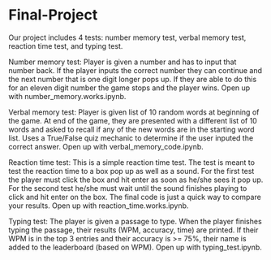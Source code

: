 # Final-Project

Our project includes 4 tests: number memory test, verbal memory test, reaction time test, and typing test. 

Number memory test: 
Player is given a number and has to input that number back. If the player inputs the correct number they can continue and the next number that is one digit longer pops up. If they are able to do this for an eleven digit number the game stops and the player wins. Open up with number_memory.works.ipynb.


Verbal memory test:
Player is given list of 10 random words at beginning of the game.  At end of the game, they are presented with a different list of 10 words and asked to recall if any of the new words are in the starting word list.  Uses a True/False quiz mechanic to determine if the user inputed the correct answer. Open up with verbal_memory_code.ipynb.


Reaction time test:
This is a simple reaction time test. The test is meant to test the reaction time to a box pop up as well as a sound. For the first test the player must click the box and hit enter as soon as he/she sees it pop up. For the second test he/she must wait until the sound finishes playing to click and hit enter on the box. The final code is just a quick way to compare your results. Open up with reaction_time.works.ipynb.   

Typing test: 
The player is given a passage to type. When the player finishes typing the passage, their results (WPM, accuracy, time) are printed. If their WPM is in the top 3 entries and their accuracy is >= 75%, their name is added to the leaderboard (based on WPM). Open up with typing_test.ipynb.
